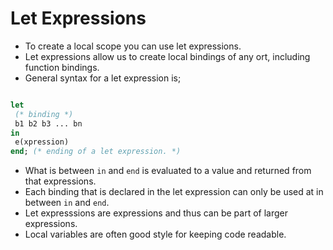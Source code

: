 # Let Expressions

* To create a local scope you can use let expressions.
* Let expressions allow us to create local bindings of any ort, including function bindings.
* General syntax for a let expression is;
```ml

let
 (* binding *)
 b1 b2 b3 ... bn
in
 e(xpression)
end; (* ending of a let expression. *)

```
* What is between `in` and `end` is evaluated to a value and returned from that expressions.
* Each binding that is declared in the let expression can only be used at in between `in` and `end`.
* Let expresssions are expressions and thus can be part of larger expressions.
* Local variables are often good style for keeping code readable.
